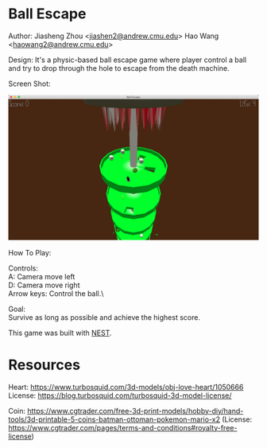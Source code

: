 # Ball Escape

Author: Jiasheng Zhou \<jiashen2@andrew.cmu.edu\>
        Hao Wang \<haowang2@andrew.cmu.edu\>

Design:
It's a physic-based ball escape game where player control a ball and try to drop through the hole to escape from the death machine.

Screen Shot:

![Screen Shot](screenshot.png)

How To Play:

Controls:\
A: Camera move left\
D: Camera move right\
Arrow keys: Control the ball.\

Goal:\
Survive as long as possible and achieve the highest score.

This game was built with [NEST](NEST.md).

# Resources

Heart:
https://www.turbosquid.com/3d-models/obj-love-heart/1050666 License: https://blog.turbosquid.com/turbosquid-3d-model-license/

Coin:
https://www.cgtrader.com/free-3d-print-models/hobby-diy/hand-tools/3d-printable-5-coins-batman-ottoman-pokemon-mario-x2 (License: https://www.cgtrader.com/pages/terms-and-conditions#royalty-free-license)